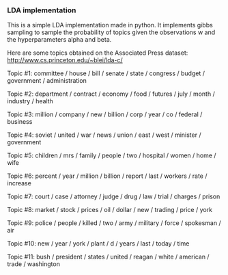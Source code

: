 ### LDA implementation

This is a simple LDA implementation made in python. It implements gibbs sampling to sample the probability of topics given the observations w and the hyperparameters alpha and beta. 

Here are some topics obtained on the Associated Press dataset: http://www.cs.princeton.edu/~blei/lda-c/

Topic #1:  committee / house / bill / senate / state / congress / budget / government / administration 

Topic #2:  department / contract / economy / food / futures / july / month / industry / health 

Topic #3:  million / company / new / billion / corp / year / co / federal / business 

Topic #4:  soviet / united / war / news / union / east / west / minister / government

Topic #5:  children / mrs / family / people / two / hospital / women / home / wife

Topic #6:  percent / year / million / billion / report / last / workers / rate / increase

Topic #7:  court / case / attorney / judge / drug / law / trial / charges / prison

Topic #8:  market / stock / prices / oil / dollar / new / trading / price / york

Topic #9:  police / people / killed / two / army / military / force / spokesman / air

Topic #10:  new / year / york / plant / d / years / last / today / time

Topic #11:  bush / president / states / united /  reagan /  white /  american /  trade /  washington
